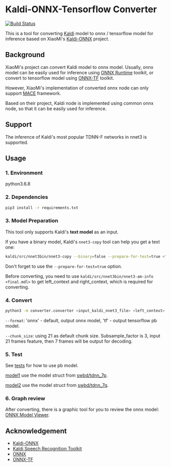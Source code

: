 # Kaldi-ONNX-Tensorflow Converter

[![Build Status](https://travis-ci.com/tz301/kaldi-onnx-tf.svg?branch=master)](https://travis-ci.com/tz301/kaldi-onnx-tf)

This is a tool for converting [Kaldi](https://github.com/kaldi-asr/kaldi) model to onnx / tensorflow model for inference based on XiaoMi's [Kaldi-ONNX](https://github.com/XiaoMi/kaldi-onnx) project.

## Background

XiaoMi's project can convert Kaldi model to onnx model. Usually, onnx model can be easily used for inference using [ONNX Runtime](https://github.com/Microsoft/onnxruntime) toolkit, or convert to tensorflow model using [ONNX-TF](https://github.com/onnx/onnx-tensorflow) toolkit.

However, XiaoMi's implementation of converted onnx node can only support [MACE](https://github.com/XiaoMi/mace) framework.

Based on their project, Kaldi node is implemented using common onnx node, so that it can be easily used for inference.

## Support

The inference of Kaldi's most popular TDNN-F networks in nnet3 is supported.

## Usage

### 1. Environment

python3.6.8

### 2. Dependencies

```sh
pip3 install -r requirements.txt
```

### 3. Model Preparation

This tool only supports Kaldi's **text model** as an input.

If you have a binary model, Kaldi's `nnet3-copy` tool can help you get a text one:

```sh
kaldi/src/nnet3bin/nnet3-copy --binary=false --prepare-for-test=true <final.mdl> <final.txt>
```

Don't forget to use the `--prepare-for-test=true` option.

Before converting, you need to use `kaldi/src/nnet3bin/nnet3-am-info <final.mdl>`
to get left_context and right_context, which is required for converting.

### 4. Convert

```sh
python3 -m converter.converter <input_kaldi_nnet3_file> <left_context> <right_context> <out_model_file> [--format <format>] [--chunk_size <chunk_size>]
```

`--format`: 'onnx' - default, output onnx model, 'tf' - output tensorflow pb model.

`--chunk_size`: using 21 as default chunk size. Subsample_factor is 3, input 21 frames feature, then 7 frames will be output for decoding.

### 5. Test

See [tests](tests/tests.py) for how to use pb model.

[model1](tests/data/model1) use the model struct from [swbd/tdnn_7p](https://github.com/kaldi-asr/kaldi/blob/master/egs/swbd/s5c/local/chain/tuning/run_tdnn_7p.sh).

[model2](tests/data/model2) use the model struct from [swbd/tdnn_7q](https://github.com/kaldi-asr/kaldi/blob/master/egs/swbd/s5c/local/chain/tuning/run_tdnn_7q.sh).

### 6. Graph review

After converting, there is a graphic tool for you to review the onnx model: [ONNX Model Viewer](https://lutzroeder.github.io/netron/).

## Acknowledgement

* [Kaldi-ONNX](https://github.com/XiaoMi/kaldi-onnx)
* [Kaldi Speech Recognition Toolkit](https://github.com/kaldi-asr/kaldi)
* [ONNX](https://github.com/onnx/onnx)
* [ONNX-TF](https://github.com/onnx/onnx-tensorflow)
